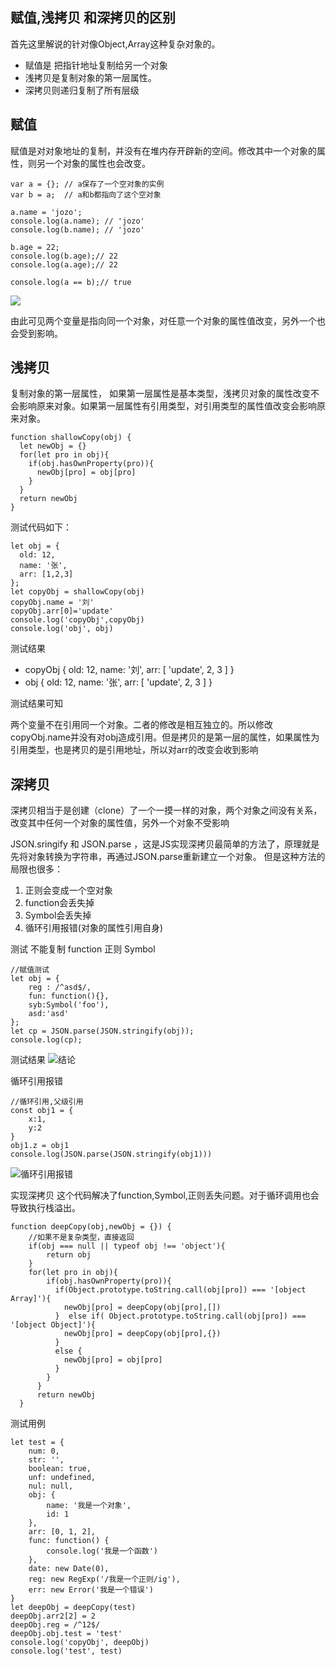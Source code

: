 ## 赋值,浅拷贝 和深拷贝的区别
首先这里解说的针对像Object,Array这种复杂对象的。

* 赋值是 把指针地址复制给另一个对象
* 浅拷贝是复制对象的第一层属性。
* 深拷贝则递归复制了所有层级

## 赋值
赋值是对对象地址的复制，并没有在堆内存开辟新的空间。修改其中一个对象的属性，则另一个对象的属性也会改变。

```
var a = {}; // a保存了一个空对象的实例
var b = a;  // a和b都指向了这个空对象

a.name = 'jozo';
console.log(a.name); // 'jozo'
console.log(b.name); // 'jozo'

b.age = 22;
console.log(b.age);// 22
console.log(a.age);// 22

console.log(a == b);// true

```
![](https://s2.ax1x.com/2019/07/24/eERQSJ.jpg)

由此可见两个变量是指向同一个对象，对任意一个对象的属性值改变，另外一个也会受到影响。

## 浅拷贝
复制对象的第一层属性，
如果第一层属性是基本类型，浅拷贝对象的属性改变不会影响原来对象。如果第一层属性有引用类型，对引用类型的属性值改变会影响原来对象。

```
function shallowCopy(obj) {
  let newObj = {}
  for(let pro in obj){
    if(obj.hasOwnProperty(pro)){
      newObj[pro] = obj[pro]
    }
  }
  return newObj
}

```

测试代码如下：

```
let obj = {         
  old: 12,
  name: '张',
  arr: [1,2,3]
};
let copyObj = shallowCopy(obj)
copyObj.name = '刘'
copyObj.arr[0]='update'
console.log('copyObj',copyObj)
console.log('obj', obj)
```

测试结果

* copyObj { old: 12, name: '刘', arr: [ 'update', 2, 3 ] }
* obj { old: 12, name: '张', arr: [ 'update', 2, 3 ] }

测试结果可知 

两个变量不在引用同一个对象。二者的修改是相互独立的。所以修改copyObj.name并没有对obj造成引用。但是拷贝的是第一层的属性，如果属性为引用类型，也是拷贝的是引用地址，所以对arr的改变会收到影响

## 深拷贝
深拷贝相当于是创建（clone）了一个一摸一样的对象，两个对象之间没有关系，改变其中任何一个对象的属性值，另外一个对象不受影响

JSON.sringify 和 JSON.parse ，这是JS实现深拷贝最简单的方法了，原理就是先将对象转换为字符串，再通过JSON.parse重新建立一个对象。 但是这种方法的局限也很多：

1. 正则会变成一个空对象
2. function会丢失掉
3. Symbol会丢失掉
4. 循环引用报错(对象的属性引用自身)

测试
不能复制 function 正则 Symbol

```
//赋值测试
let obj = {         
    reg : /^asd$/,
    fun: function(){},
    syb:Symbol('foo'),
    asd:'asd'
};
let cp = JSON.parse(JSON.stringify(obj));
console.log(cp);
```

测试结果
![结论](https://s2.ax1x.com/2019/07/24/eEiM01.jpg)

循环引用报错

```
//循环引用,父级引用
const obj1 = {
    x:1,
    y:2
}
obj1.z = obj1
console.log(JSON.parse(JSON.stringify(obj1)))
```

![循环引用报错](https://s2.ax1x.com/2019/07/24/eEkJLd.jpg)

实现深拷贝
这个代码解决了function,Symbol,正则丢失问题。对于循环调用也会导致执行栈溢出。

```
function deepCopy(obj,newObj = {}) {
    //如果不是复杂类型，直接返回
    if(obj === null || typeof obj !== 'object'){
        return obj
    }
    for(let pro in obj){
        if(obj.hasOwnProperty(pro)){
          if(Object.prototype.toString.call(obj[pro]) === '[object Array]'){
            newObj[pro] = deepCopy(obj[pro],[])
          }  else if( Object.prototype.toString.call(obj[pro]) ===  '[object Object]'){
            newObj[pro] = deepCopy(obj[pro],{})
          }
          else {
            newObj[pro] = obj[pro]
          }
        }
      }
      return newObj
  }

```

测试用例

```
let test = {
    num: 0,
    str: '',
    boolean: true,
    unf: undefined,
    nul: null,
    obj: {
        name: '我是一个对象',
        id: 1
    },
    arr: [0, 1, 2],
    func: function() {
        console.log('我是一个函数')
    },
    date: new Date(0),
    reg: new RegExp('/我是一个正则/ig'),
    err: new Error('我是一个错误')
}
let deepObj = deepCopy(test)
deepObj.arr2[2] = 2
deepObj.reg = /^12$/
deepObj.obj.test = 'test'
console.log('copyObj', deepObj)
console.log('test', test)
```
